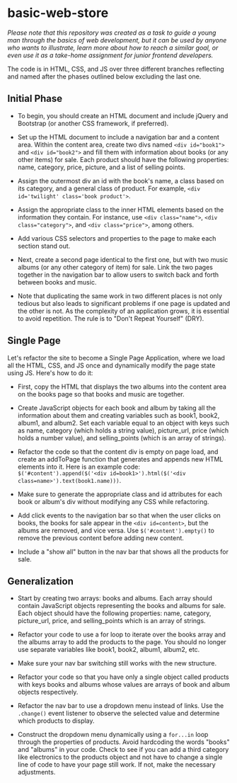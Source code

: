 # basic-web-store

*Please note that this repository was created as a task to guide a young man through the basics of web development, but it can be used by anyone who wants to illustrate, learn more about how to reach a similar goal, or even use it as a take-home assignment for junior frontend developers.*

The code is in HTML, CSS, and JS over three different branches reflecting and named after the phases outlined below excluding the last one.

## Initial Phase

- To begin, you should create an HTML document and include jQuery and Bootstrap (or another CSS framework, if preferred).

- Set up the HTML document to include a navigation bar and a content area. Within the content area, create two divs named `<div id="book1">` and `<div id="book2">` and fill them with information about books (or any other items) for sale. Each product should have the following properties: name, category, price, picture, and a list of selling points.

- Assign the outermost div an id with the book's name, a class based on its category, and a general class of product. For example, `<div id='twilight' class='book product'>`.

- Assign the appropriate class to the inner HTML elements based on the information they contain. For instance, use `<div class="name">`, `<div class="category">`, and `<div class="price">`, among others.

- Add various CSS selectors and properties to the page to make each section stand out.

- Next, create a second page identical to the first one, but with two music albums (or any other category of item) for sale. Link the two pages together in the navigation bar to allow users to switch back and forth between books and music.

- Note that duplicating the same work in two different places is not only tedious but also leads to significant problems if one page is updated and the other is not. As the complexity of an application grows, it is essential to avoid repetition. The rule is to "Don't Repeat Yourself" (DRY).

## Single Page

Let's refactor the site to become a Single Page Application, where we load all the HTML, CSS, and JS once and dynamically modify the page state using JS. Here's how to do it:

- First, copy the HTML that displays the two albums into the content area on the books page so that books and music are together.

- Create JavaScript objects for each book and album by taking all the information about them and creating variables such as book1, book2, album1, and album2. Set each variable equal to an object with keys such as name, category (which holds a string value), picture_url, price (which holds a number value), and selling_points (which is an array of strings).

- Refactor the code so that the content div is empty on page load, and create an addToPage function that generates and appends new HTML elements into it. Here is an example code: `$('#content').append($('<div id=book1>').html($('<div class=name>').text(book1.name)))`.

- Make sure to generate the appropriate class and id attributes for each book or album's div without modifying any CSS while refactoring.

- Add click events to the navigation bar so that when the user clicks on books, the books for sale appear in the `<div id=content>`, but the albums are removed, and vice versa. Use `$('#content').empty()` to remove the previous content before adding new content.

- Include a "show all" button in the nav bar that shows all the products for sale.

## Generalization

- Start by creating two arrays: books and albums. Each array should contain JavaScript objects representing the books and albums for sale. Each object should have the following properties: name, category, picture_url, price, and selling_points which is an array of strings.

- Refactor your code to use a for loop to iterate over the books array and the albums array to add the products to the page. You should no longer use separate variables like book1, book2, album1, album2, etc.

- Make sure your nav bar switching still works with the new structure.

- Refactor your code so that you have only a single object called products with keys books and albums whose values are arrays of book and album objects respectively.

- Refactor the nav bar to use a dropdown menu instead of links. Use the `.change()` event listener to observe the selected value and determine which products to display.

- Construct the dropdown menu dynamically using a `for...in` loop through the properties of products. Avoid hardcoding the words "books" and "albums" in your code.
Check to see if you can add a third category like electronics to the products object and not have to change a single line of code to have your page still work. If not, make the necessary adjustments.
